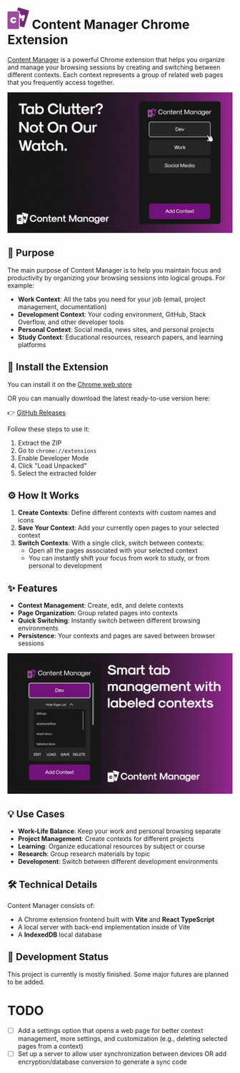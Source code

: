 # ![Content Manager Logo][logo] Content Manager Chrome Extension

[Content Manager](https://chromewebstore.google.com/detail/content-manager/lobbohngjkkghmganebnahlfajlahkic) is a powerful Chrome extension that helps you organize and manage your browsing sessions by creating and switching between different contexts. Each context represents a group of related web pages that you frequently access together.

![Content Manager presentation page][presentation-page]

## 🎯 Purpose

The main purpose of Content Manager is to help you maintain focus and productivity by organizing your browsing sessions into logical groups. For example:

- **Work Context**: All the tabs you need for your job (email, project management, documentation)
- **Development Context**: Your coding environment, GitHub, Stack Overflow, and other developer tools
- **Personal Context**: Social media, news sites, and personal projects
- **Study Context**: Educational resources, research papers, and learning platforms

## 🚀 Install the Extension

You can install it on the [Chrome web store](https://chromewebstore.google.com/detail/content-manager/lobbohngjkkghmganebnahlfajlahkic)

OR you can manually download the latest ready-to-use version here:

👉 [GitHub Releases](https://github.com/DawidSac24/ContentManager/releases)

Follow these steps to use it:

1. Extract the ZIP
2. Go to `chrome://extensions`
3. Enable Developer Mode
4. Click "Load Unpacked"
5. Select the extracted folder

## ⚙️ How It Works

1. **Create Contexts**: Define different contexts with custom names and icons
2. **Save Your Context**: Add your currently open pages to your selected context
3. **Switch Contexts**: With a single click, switch between contexts:
   - Open all the pages associated with your selected context
   - You can instantly shift your focus from work to study, or from personal to development

## ✨ Features

- **Context Management**: Create, edit, and delete contexts
- **Page Organization**: Group related pages into contexts
- **Quick Switching**: Instantly switch between different browsing environments
- **Persistence**: Your contexts and pages are saved between browser sessions

![Content Manager second presentation page][presentation-page-2]

## 💡 Use Cases

- **Work-Life Balance**: Keep your work and personal browsing separate
- **Project Management**: Create contexts for different projects
- **Learning**: Organize educational resources by subject or course
- **Research**: Group research materials by topic
- **Development**: Switch between different development environments

## 🛠️ Technical Details

Content Manager consists of:

- A Chrome extension frontend built with **Vite** and **React TypeScript**
- A local server with back-end implementation inside of Vite
- A **IndexedDB** local database

## 🚧 Development Status

This project is currently is mostly finished. Some major futures are planned to be added.

# TODO

- [ ] Add a settings option that opens a web page for better context management, more settings, and customization (e.g., deleting selected pages from a context)
- [ ] Set up a server to allow user synchronization between devices OR add encryption/database conversion to generate a sync code

[logo]: https://github.com/DawidSac24/ContentManager/blob/main/assets/logo-48px.png "Content Manager Logo"
[presentation-page]: https://github.com/DawidSac24/ContentManager/blob/main/assets/cm-ss1.jpg "Content Manager presentation page"
[presentation-page-2]: https://github.com/DawidSac24/ContentManager/blob/main/assets/cm-ss2.jpg "Content Manager second presentation page"
